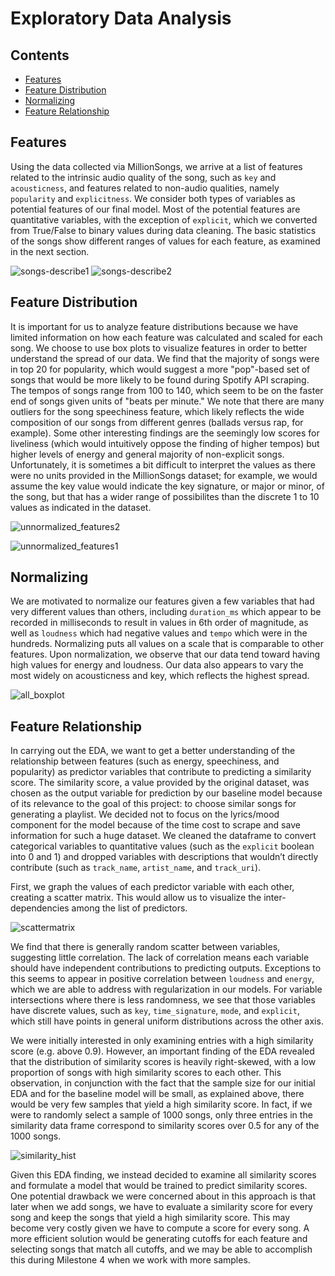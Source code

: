 # Exploratory Data Analysis

## Contents
* [Features](#Features)
* [Feature Distribution](#Feature-Distribution)
* [Normalizing](#Normalizing)
* [Feature Relationship](#Feature-Relationship)

## Features
Using the data collected via MillionSongs, we arrive at a list of features related to the intrinsic audio quality of the song, such as `key` and `acousticness`, and features related to non-audio qualities, namely `popularity` and `explicitness`. We consider both types of variables as potential features of our final model. Most of the potential features are quantitative variables, with the exception of `explicit`, which we converted from True/False to binary values during data cleaning. The basic statistics of the songs show different ranges of values for each feature, as examined in the next section. 

![songs-describe1](https://user-images.githubusercontent.com/22016387/70591835-81d51280-1ba5-11ea-8486-14fefe0da527.JPG)
![songs-describe2](https://user-images.githubusercontent.com/22016387/70591836-81d51280-1ba5-11ea-8ccb-3b37f5c46ba1.JPG)

## Feature Distribution
It is important for us to analyze feature distributions because we have limited information on how each feature was calculated and scaled for each song. We choose to use box plots to visualize features in order to better understand the spread of our data. We find that the majority of songs were in top 20 for popularity, which would suggest a more "pop"-based set of songs that would be more likely to be found during Spotify API scraping. The tempos of songs range from 100 to 140, which seem to be on the faster end of songs given units of "beats per minute." We note that there are many outliers for the song speechiness feature, which likely reflects the wide composition of our songs from different genres (ballads versus rap, for example). Some other interesting findings are the seemingly low scores for liveliness (which would intuitively oppose the finding of higher tempos) but higher levels of energy and general majority of non-explicit songs. Unfortunately, it is sometimes a bit difficult to interpret the values as there were no units provided in the MillionSongs dataset; for example, we would assume the key value would indicate the key signature, or major or minor, of the song, but that has a wider range of possibilites than the discrete 1 to 10 values as indicated in the dataset. 

![unnormalized_features2](https://user-images.githubusercontent.com/22016387/70591238-71239d00-1ba3-11ea-8912-277480d32151.JPG)

![unnormalized_features1](https://user-images.githubusercontent.com/22016387/70591261-826ca980-1ba3-11ea-93ba-aae7d0822908.JPG)

## Normalizing
We are motivated to normalize our features given a few variables that had very different values than others, including `duration_ms` which appear to be recorded in milliseconds to result in values in 6th order of magnitude, as well as `loudness` which had negative values and `tempo` which were in the hundreds. Normalizing puts all values on a scale that is comparable to other features. Upon normalization, we observe that our data tend toward having high values for energy and loudness. Our data also appears to vary the most widely on acousticness and key, which reflects the highest spread. 

![all_boxplot](https://user-images.githubusercontent.com/22016387/70591324-c52e8180-1ba3-11ea-90d4-7fde1ab2c4a7.png)

## Feature Relationship
In carrying out the EDA, we want to get a better understanding of the relationship between features (such as energy, speechiness, and popularity) as predictor variables that contribute to predicting a similarity score. The similarity score, a value provided by the original dataset, was chosen as the output variable for prediction by our baseline model because of its relevance to the goal of this project: to choose similar songs for generating a playlist. We decided not to focus on the lyrics/mood component for the model because of the time cost to scrape and save information for such a huge dataset. We cleaned the dataframe to convert categorical variables to quantitative values (such as the `explicit` boolean into 0 and 1) and dropped variables with descriptions that wouldn’t directly contribute (such as `track_name`, `artist_name`, and `track_uri`). 

First, we graph the values of each predictor variable with each other, creating a scatter matrix. This would allow us to visualize the inter-dependencies among the list of predictors.

![scattermatrix](https://user-images.githubusercontent.com/22016387/70591243-741e8d80-1ba3-11ea-98e8-1a145e5e388e.png)

We find that there is generally random scatter between variables, suggesting little correlation. The lack of correlation means each variable should have independent contributions to predicting outputs. Exceptions to this seems to appear in positive correlation between `loudness` and `energy`, which we are able to address with regularization in our models. For variable intersections where there is less randomness, we see that those variables have discrete values, such as `key`, `time_signature`, `mode`, and `explicit`, which still have points in general uniform distributions across the other axis. 

We were initially interested in only examining entries with a high similarity score (e.g. above 0.9). However, an important finding of the EDA revealed that the distribution of similarity scores is heavily right-skewed, with a low proportion of songs with high similarity scores to each other. This observation, in conjunction with the fact that the sample size for our initial EDA and for the baseline model will be small, as explained above, there would be very few samples that yield a high similarity score. In fact, if we were to randomly select a sample of 1000 songs, only three entries in the similarity data frame correspond to similarity scores over 0.5 for any of the 1000 songs. 

![similarity_hist](https://user-images.githubusercontent.com/22016387/70591266-85679a00-1ba3-11ea-9a54-4e3e7addbf58.png)

Given this EDA finding, we instead decided to examine all similarity scores and formulate a model that would be trained to predict similarity scores. One potential drawback we were concerned about in this approach is that later when we add songs, we have to evaluate a similarity score for every song and keep the songs that yield a high similarity score. This may become very costly given we have to compute a score for every song. A more efficient solution would be generating cutoffs for each feature and selecting songs that match all cutoffs, and we may be able to accomplish this during Milestone 4 when we work with more samples.

